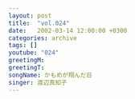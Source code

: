 ```yaml
---
layout: post
title:  "vol.024"
date:   2002-03-14 12:00:00 +0300
categories: archive
tags: []
youtube: "024"
greetingM: 
greetingT: 
songName: かもめが翔んだ日
singer: 渡辺真知子
---
```

